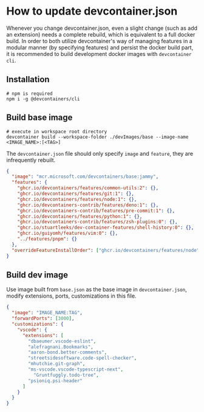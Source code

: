 # How to update devcontainer.json

Whenever you change devcontainer.json, even a slight change (such as add an extension) needs a complete rebuild, which is equivalent to a full docker build. In order to both utilize devcontainer's way of managing features in a modular manner (by specifying features) and persist the docker build part, it is recommended to build development docker images with `devcontainer cli`.

## Installation

```shell
# npm is required
npm i -g @devcontainers/cli
```

## Build base image

```shell
# execute in workspace root directory
devcontainer build --workspace-folder ./devImages/base --image-name <IMAGE_NAME>:[<TAG>]
```

The `devcontainer.json` file should only specify `image` and `feature`, they are infrequently rebuilt.

```json
{
  "image": "mcr.microsoft.com/devcontainers/base:jammy",
  "features": {
    "ghcr.io/devcontainers/features/common-utils:2": {},
    "ghcr.io/devcontainers/features/git:1": {},
    "ghcr.io/devcontainers/features/node:1": {},
    "ghcr.io/devcontainers-contrib/features/deno:1": {},
    "ghcr.io/devcontainers-contrib/features/pre-commit:1": {},
    "ghcr.io/devcontainers/features/python:1": {},
    "ghcr.io/devcontainers-contrib/features/zsh-plugins:0": {},
    "ghcr.io/stuartleeks/dev-container-features/shell-history:0": {},
    "ghcr.io/guiyomh/features/vim:0": {},
    "../features/pnpm": {}
  },
  "overrideFeatureInstallOrder": ["ghcr.io/devcontainers/features/node"]
}

```

## Build dev image

Use image built from `base.json` as the base image in `devcontainer.json`, modify extensions, ports, customizations in this file.

``` json
{
  "image": "IMAGE_NAME:TAG",
  "forwardPorts": [3000],
  "customizations": {
    "vscode": {
      "extensions": [
        "dbaeumer.vscode-eslint",
        "alefragnani.Bookmarks",
        "aaron-bond.better-comments",
        "streetsidesoftware.code-spell-checker",
        "mhutchie.git-graph",
        "ms-vscode.vscode-typescript-next",
          "Gruntfuggly.todo-tree",
        "psioniq.psi-header"
      ]
    }
  }
}
```
